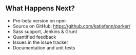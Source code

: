 ##  What Happens Next?

- Pre-beta version on npm
- Source on GitHub: https://github.com/katiefenn/parker/
- Sass support, Jenkins & Grunt
- Quantified feedback
- Issues in the issue tracker
- Documentation and unit tests
